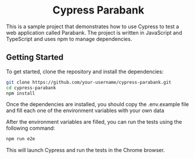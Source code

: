 <h1 align="center">Cypress Parabank</h1>

This is a sample project that demonstrates how to use Cypress to test a web application called Parabank. The project is written in JavaScript and TypeScript and uses npm to manage dependencies.

## Getting Started

To get started, clone the repository and install the dependencies:

```sh
git clone https://github.com/your-username/cypress-parabank.git
cd cypress-parabank
npm install
```

Once the dependencies are installed, you should copy the .env.example file and fill each one of the environment variables with your own data

After the environment variables are filled, you can run the tests using the following command:

```sh
npm run e2e
```

This will launch Cypress and run the tests in the Chrome browser.
